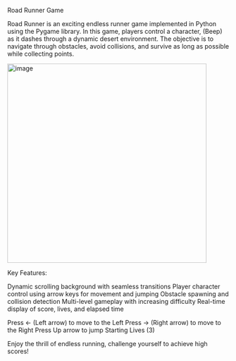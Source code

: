 Road Runner Game

Road Runner is an exciting endless runner game implemented in Python using the Pygame library. In this game, players control a character, (Beep) as it dashes through a dynamic desert environment. 
The objective is to navigate through obstacles, avoid collisions, and survive as long as possible while collecting points.

<img width="452" alt="image" src="https://github.com/annachatz/Multimedia-Technology/assets/121729014/88d360fe-f711-4997-895a-7968c41431fd">


Key Features:

Dynamic scrolling background with seamless transitions
Player character control using arrow keys for movement and jumping
Obstacle spawning and collision detection
Multi-level gameplay with increasing difficulty
Real-time display of score, lives, and elapsed time

Press <- (Left arrow) to move to the Left
Press -> (Right arrow) to move to the Right
Press Up arrow to jump
Starting Lives (3)

Enjoy the thrill of endless running, challenge yourself to achieve high scores!
